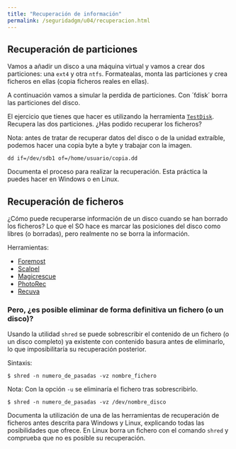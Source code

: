 ```yaml
---
title: "Recuperación de información"
permalink: /seguridadgm/u04/recuperacion.html
---
```


## Recuperación de particiones

Vamos a añadir un disco a una máquina virtual y vamos a crear dos particiones: una `ext4` y otra `ntfs`. Formatealas, monta las particiones y crea ficheros en ellas (copia ficheros reales en ellas).

A continuación vamos a simular la perdida de particiones. Con ´fdisk´ borra las particiones del disco.

El ejercicio que tienes que hacer es utilizando la herramienta [`TestDisk`](https://www.cgsecurity.org/wiki/TestDisk). Recupera las dos particiones. ¿Has podido recuperar los ficheros?

Nota: antes de tratar de recuperar datos del disco o de la unidad extraíble, podemos hacer una copia byte a byte y trabajar con la imagen.

    dd if=/dev/sdb1 of=/home/usuario/copia.dd

Documenta el proceso para realizar la recuperación. Esta práctica la puedes hacer en Windows o en Linux.

## Recuperación de ficheros

¿Cómo puede recuperarse información de un disco cuando se han borrado los ficheros? Lo que el SO hace es marcar las posiciones del disco como libres (o borradas), pero realmente no se borra la información.

Herramientas:

* [Foremost](http://foremost.sourceforge.net)
* [Scalpel](http://www.digitalforensicssolutions.com/Scalpel)
* [Magicrescue](http://www.itu.dk/people/jobr/magicrescue)
* [PhotoRec](http://www.cgsecurity.org/wiki/PhotoRec)
* [Recuva](http://www.piriform.com/recuva)

### Pero, ¿es posible eliminar de forma definitiva un fichero (o un disco)?

Usando la utilidad `shred` se puede sobrescribir el contenido de un fichero (o un disco completo) ya existente con contenido basura antes de eliminarlo, lo que imposibilitaría su recuperación posterior.

Sintaxis:

    $ shred -n numero_de_pasadas -vz nombre_fichero

Nota: Con la opción `-u` se eliminaría el fichero tras sobrescribirlo.

    $ shred -n numero_de_pasadas -vz /dev/nombre_disco

Documenta la utilización de una de las herramientas de recuperación de ficheros antes descrita para Windows y Linux, explicando todas las posibilidades que ofrece. En Linux borra un fichero con el comando `shred` y comprueba que no es posible su recuperación.
